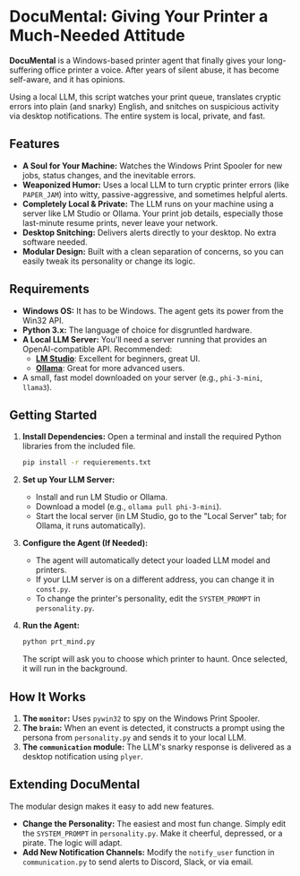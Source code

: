 # DocuMental: Giving Your Printer a Much-Needed Attitude

**DocuMental** is a Windows-based printer agent that finally gives your long-suffering office printer a voice. After years of silent abuse, it has become self-aware, and it has opinions.

Using a local LLM, this script watches your print queue, translates cryptic errors into plain (and snarky) English, and snitches on suspicious activity via desktop notifications. The entire system is local, private, and fast.

## Features

* **A Soul for Your Machine:** Watches the Windows Print Spooler for new jobs, status changes, and the inevitable errors.
* **Weaponized Humor:** Uses a local LLM to turn cryptic printer errors (like `PAPER_JAM`) into witty, passive-aggressive, and sometimes helpful alerts.
* **Completely Local & Private:** The LLM runs on your machine using a server like LM Studio or Ollama. Your print job details, especially those last-minute resume prints, never leave your network.
* **Desktop Snitching:** Delivers alerts directly to your desktop. No extra software needed.
* **Modular Design:** Built with a clean separation of concerns, so you can easily tweak its personality or change its logic.

## Requirements

* **Windows OS:** It has to be Windows. The agent gets its power from the Win32 API.
* **Python 3.x:** The language of choice for disgruntled hardware.
* **A Local LLM Server:** You'll need a server running that provides an OpenAI-compatible API. Recommended:
    * [**LM Studio**](https://lmstudio.ai/): Excellent for beginners, great UI.
    * [**Ollama**](https://ollama.com/): Great for more advanced users.
* A small, fast model downloaded on your server (e.g., `phi-3-mini`, `llama3`).

## Getting Started

1. **Install Dependencies:** Open a terminal and install the required Python libraries from the included file.

    ```bash
    pip install -r requierements.txt
    ```

2. **Set up Your LLM Server:**
    * Install and run LM Studio or Ollama.
    * Download a model (e.g., `ollama pull phi-3-mini`).
    * Start the local server (in LM Studio, go to the "Local Server" tab; for Ollama, it runs automatically).

3. **Configure the Agent (If Needed):**
    * The agent will automatically detect your loaded LLM model and printers.
    * If your LLM server is on a different address, you can change it in `const.py`.
    * To change the printer's personality, edit the `SYSTEM_PROMPT` in `personality.py`.

4. **Run the Agent:**

    ```bash
    python prt_mind.py
    ```

    The script will ask you to choose which printer to haunt. Once selected, it will run in the background.

## How It Works

1. **The `monitor`:** Uses `pywin32` to spy on the Windows Print Spooler.
2. **The `brain`:** When an event is detected, it constructs a prompt using the persona from `personality.py` and sends it to your local LLM.
3. **The `communication` module:** The LLM's snarky response is delivered as a desktop notification using `plyer`.

## Extending DocuMental

The modular design makes it easy to add new features.

* **Change the Personality:** The easiest and most fun change. Simply edit the `SYSTEM_PROMPT` in `personality.py`. Make it cheerful, depressed, or a pirate. The logic will adapt.
* **Add New Notification Channels:** Modify the `notify_user` function in `communication.py` to send alerts to Discord, Slack, or via email.
